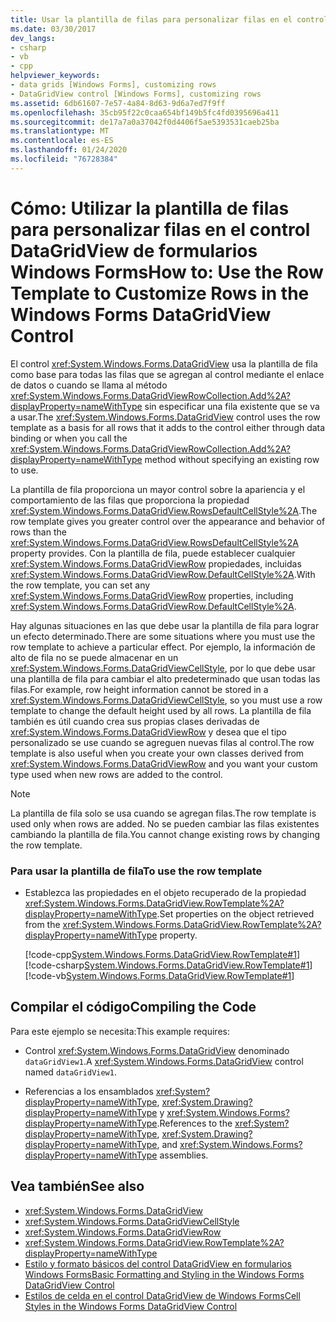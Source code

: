 ```yaml
---
title: Usar la plantilla de filas para personalizar filas en el control DataGridView
ms.date: 03/30/2017
dev_langs:
- csharp
- vb
- cpp
helpviewer_keywords:
- data grids [Windows Forms], customizing rows
- DataGridView control [Windows Forms], customizing rows
ms.assetid: 6db61607-7e57-4a84-8d63-9d6a7ed7f9ff
ms.openlocfilehash: 35cb95f22c0caa654bf149b5fc4fd0395696a411
ms.sourcegitcommit: de17a7a0a37042f0d4406f5ae5393531caeb25ba
ms.translationtype: MT
ms.contentlocale: es-ES
ms.lasthandoff: 01/24/2020
ms.locfileid: "76728384"
---
```

# <a name="how-to-use-the-row-template-to-customize-rows-in-the-windows-forms-datagridview-control"></a><span data-ttu-id="0aa69-102">Cómo: Utilizar la plantilla de filas para personalizar filas en el control DataGridView de formularios Windows Forms</span><span class="sxs-lookup"><span data-stu-id="0aa69-102">How to: Use the Row Template to Customize Rows in the Windows Forms DataGridView Control</span></span>
<span data-ttu-id="0aa69-103">El control <xref:System.Windows.Forms.DataGridView> usa la plantilla de fila como base para todas las filas que se agregan al control mediante el enlace de datos o cuando se llama al método <xref:System.Windows.Forms.DataGridViewRowCollection.Add%2A?displayProperty=nameWithType> sin especificar una fila existente que se va a usar.</span><span class="sxs-lookup"><span data-stu-id="0aa69-103">The <xref:System.Windows.Forms.DataGridView> control uses the row template as a basis for all rows that it adds to the control either through data binding or when you call the <xref:System.Windows.Forms.DataGridViewRowCollection.Add%2A?displayProperty=nameWithType> method without specifying an existing row to use.</span></span>  
  
 <span data-ttu-id="0aa69-104">La plantilla de fila proporciona un mayor control sobre la apariencia y el comportamiento de las filas que proporciona la propiedad <xref:System.Windows.Forms.DataGridView.RowsDefaultCellStyle%2A>.</span><span class="sxs-lookup"><span data-stu-id="0aa69-104">The row template gives you greater control over the appearance and behavior of rows than the <xref:System.Windows.Forms.DataGridView.RowsDefaultCellStyle%2A> property provides.</span></span> <span data-ttu-id="0aa69-105">Con la plantilla de fila, puede establecer cualquier <xref:System.Windows.Forms.DataGridViewRow> propiedades, incluidas <xref:System.Windows.Forms.DataGridViewRow.DefaultCellStyle%2A>.</span><span class="sxs-lookup"><span data-stu-id="0aa69-105">With the row template, you can set any <xref:System.Windows.Forms.DataGridViewRow> properties, including <xref:System.Windows.Forms.DataGridViewRow.DefaultCellStyle%2A>.</span></span>  
  
 <span data-ttu-id="0aa69-106">Hay algunas situaciones en las que debe usar la plantilla de fila para lograr un efecto determinado.</span><span class="sxs-lookup"><span data-stu-id="0aa69-106">There are some situations where you must use the row template to achieve a particular effect.</span></span> <span data-ttu-id="0aa69-107">Por ejemplo, la información de alto de fila no se puede almacenar en un <xref:System.Windows.Forms.DataGridViewCellStyle>, por lo que debe usar una plantilla de fila para cambiar el alto predeterminado que usan todas las filas.</span><span class="sxs-lookup"><span data-stu-id="0aa69-107">For example, row height information cannot be stored in a <xref:System.Windows.Forms.DataGridViewCellStyle>, so you must use a row template to change the default height used by all rows.</span></span> <span data-ttu-id="0aa69-108">La plantilla de fila también es útil cuando crea sus propias clases derivadas de <xref:System.Windows.Forms.DataGridViewRow> y desea que el tipo personalizado se use cuando se agreguen nuevas filas al control.</span><span class="sxs-lookup"><span data-stu-id="0aa69-108">The row template is also useful when you create your own classes derived from <xref:System.Windows.Forms.DataGridViewRow> and you want your custom type used when new rows are added to the control.</span></span>  
  
> [!NOTE]
> <span data-ttu-id="0aa69-109">La plantilla de fila solo se usa cuando se agregan filas.</span><span class="sxs-lookup"><span data-stu-id="0aa69-109">The row template is used only when rows are added.</span></span> <span data-ttu-id="0aa69-110">No se pueden cambiar las filas existentes cambiando la plantilla de fila.</span><span class="sxs-lookup"><span data-stu-id="0aa69-110">You cannot change existing rows by changing the row template.</span></span>  
  
### <a name="to-use-the-row-template"></a><span data-ttu-id="0aa69-111">Para usar la plantilla de fila</span><span class="sxs-lookup"><span data-stu-id="0aa69-111">To use the row template</span></span>  
  
- <span data-ttu-id="0aa69-112">Establezca las propiedades en el objeto recuperado de la propiedad <xref:System.Windows.Forms.DataGridView.RowTemplate%2A?displayProperty=nameWithType>.</span><span class="sxs-lookup"><span data-stu-id="0aa69-112">Set properties on the object retrieved from the <xref:System.Windows.Forms.DataGridView.RowTemplate%2A?displayProperty=nameWithType> property.</span></span>  
  
     [!code-cpp[System.Windows.Forms.DataGridView.RowTemplate#1](~/samples/snippets/cpp/VS_Snippets_Winforms/System.Windows.Forms.DataGridView.RowTemplate/CPP/datagridviewrowtemplate.cpp#1)]
     [!code-csharp[System.Windows.Forms.DataGridView.RowTemplate#1](~/samples/snippets/csharp/VS_Snippets_Winforms/System.Windows.Forms.DataGridView.RowTemplate/CS/datagridviewrowtemplate.cs#1)]
     [!code-vb[System.Windows.Forms.DataGridView.RowTemplate#1](~/samples/snippets/visualbasic/VS_Snippets_Winforms/System.Windows.Forms.DataGridView.RowTemplate/VB/datagridviewrowtemplate.vb#1)]  
  
## <a name="compiling-the-code"></a><span data-ttu-id="0aa69-113">Compilar el código</span><span class="sxs-lookup"><span data-stu-id="0aa69-113">Compiling the Code</span></span>  
 <span data-ttu-id="0aa69-114">Para este ejemplo se necesita:</span><span class="sxs-lookup"><span data-stu-id="0aa69-114">This example requires:</span></span>  
  
- <span data-ttu-id="0aa69-115">Control <xref:System.Windows.Forms.DataGridView> denominado `dataGridView1`.</span><span class="sxs-lookup"><span data-stu-id="0aa69-115">A <xref:System.Windows.Forms.DataGridView> control named `dataGridView1`.</span></span>  
  
- <span data-ttu-id="0aa69-116">Referencias a los ensamblados <xref:System?displayProperty=nameWithType>, <xref:System.Drawing?displayProperty=nameWithType> y <xref:System.Windows.Forms?displayProperty=nameWithType>.</span><span class="sxs-lookup"><span data-stu-id="0aa69-116">References to the <xref:System?displayProperty=nameWithType>, <xref:System.Drawing?displayProperty=nameWithType>, and <xref:System.Windows.Forms?displayProperty=nameWithType> assemblies.</span></span>  
  
## <a name="see-also"></a><span data-ttu-id="0aa69-117">Vea también</span><span class="sxs-lookup"><span data-stu-id="0aa69-117">See also</span></span>

- <xref:System.Windows.Forms.DataGridView>
- <xref:System.Windows.Forms.DataGridViewCellStyle>
- <xref:System.Windows.Forms.DataGridViewRow>
- <xref:System.Windows.Forms.DataGridView.RowTemplate%2A?displayProperty=nameWithType>
- [<span data-ttu-id="0aa69-118">Estilo y formato básicos del control DataGridView en formularios Windows Forms</span><span class="sxs-lookup"><span data-stu-id="0aa69-118">Basic Formatting and Styling in the Windows Forms DataGridView Control</span></span>](basic-formatting-and-styling-in-the-windows-forms-datagridview-control.md)
- [<span data-ttu-id="0aa69-119">Estilos de celda en el control DataGridView de Windows Forms</span><span class="sxs-lookup"><span data-stu-id="0aa69-119">Cell Styles in the Windows Forms DataGridView Control</span></span>](cell-styles-in-the-windows-forms-datagridview-control.md)
